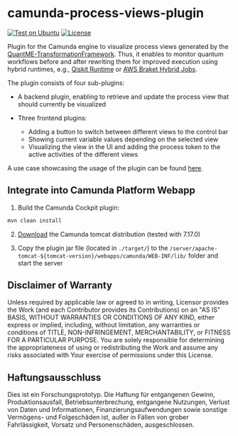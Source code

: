 # camunda-process-views-plugin

[![Test on Ubuntu](https://github.com/UST-QuAntiL/camunda-process-views-plugin/actions/workflows/test.yml/badge.svg)](https://github.com/UST-QuAntiL/camunda-process-views-plugin/actions/workflows/test.yml)
[![License](https://img.shields.io/badge/License-Apache%202.0-blue.svg)](https://opensource.org/licenses/Apache-2.0)

Plugin for the Camunda engine to visualize process views generated by the [QuantME-TransformationFramework](https://github.com/UST-QuAntiL/QuantME-TransformationFramework).
Thus, it enables to monitor quantum workflows before and after rewriting them for improved execution using hybrid runtimes, e.g., [Qiskit Runtime](https://quantum-computing.ibm.com/lab/docs/iql/runtime/) or [AWS Braket Hybrid Jobs](https://docs.aws.amazon.com/braket/latest/developerguide/braket-jobs.html).

The plugin consists of four sub-plugins:

- A backend plugin, enabling to retrieve and update the process view that should currently be visualized

- Three frontend plugins:

    - Adding a button to switch between different views to the control bar
    - Showing current variable values depending on the selected view
    - Visualizing the view in the UI and adding the process token to the active activities of the different views
    
A use case showcasing the usage of the plugin can be found [here](https://github.com/UST-QuAntiL/QuantME-UseCases/tree/master/2022-sncs).

## Integrate into Camunda Platform Webapp

1. Build the Camunda Cockpit plugin: 
```sh
mvn clean install
```

2. [Download](https://camunda.com/download/) the Camunda tomcat distribution (tested with 7.17.0)

3. Copy the plugin jar file (located in `./target/`) to the `/server/apache-tomcat-${tomcat-version}/webapps/camunda/WEB-INF/lib/` folder and start the server

## Disclaimer of Warranty

Unless required by applicable law or agreed to in writing, Licensor provides the Work (and each Contributor provides its Contributions) on an "AS IS" BASIS, WITHOUT WARRANTIES OR CONDITIONS OF ANY KIND, either express or implied, including, without limitation, any warranties or conditions of TITLE, NON-INFRINGEMENT, MERCHANTABILITY, or FITNESS FOR A PARTICULAR PURPOSE.
You are solely responsible for determining the appropriateness of using or redistributing the Work and assume any risks associated with Your exercise of permissions under this License.

## Haftungsausschluss

Dies ist ein Forschungsprototyp.
Die Haftung für entgangenen Gewinn, Produktionsausfall, Betriebsunterbrechung, entgangene Nutzungen, Verlust von Daten und Informationen, Finanzierungsaufwendungen sowie sonstige Vermögens- und Folgeschäden ist, außer in Fällen von grober Fahrlässigkeit, Vorsatz und Personenschäden, ausgeschlossen.